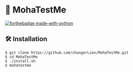 # 🎯 MohaTestMe
[![forthebadge made-with-python](http://ForTheBadge.com/images/badges/made-with-python.svg)](https://www.python.org/) <br/>

## 🛠 Installation
```
$ git clone https://github.com/changerLien/MohaTestMe.git
$ cd MohaTestMe
$ ./install.sh
$ mohatestme
```
